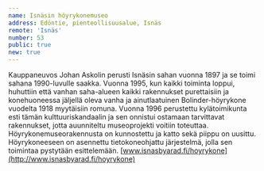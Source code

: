 ```yaml
---
name: Isnäsin höyrykonemuseo
address: Edöntie, pienteollisuusalue, Isnäs
remote: 'Isnäs'
number: 53
public: true
new: true
---
```

Kauppaneuvos Johan Askolin perusti Isnäsin sahan vuonna 1897 ja se toimi sahana 1990-luvulle saakka. Vuonna 1995, kun kaikki toiminta loppui, huhuttiin että vanhan saha-alueen kaikki rakennukset purettaisiin ja konehuoneessa jäljellä oleva vanha ja ainutlaatuinen Bolinder-höyrykone vuodelta 1918 myytäisiin romuna. Vuonna 1996 perustettu kylätoimikunta esti tämän kulttuuriskandaalin ja sen onnistui ostamaan tarvittavat rakennukset, jotta auunniteltu museoprojekti voitiin toteuttaa. Höyrykonemuseorakennusta on kunnostettu ja katto sekä piippu on uusittu. Höyrykoneeseen on asennettu tietokoneohjattu järjestelmä, jolla sen toimintaa pystytään esittelemään.
[www.isnasbyarad.fi/hoyrykone](http://www.isnasbyarad.fi/hoyrykone)
